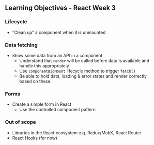 ## Learning Objectives - React Week 3

### Lifecycle

- "Clean up" a component when it is unmounted

### Data fetching

- Show some data from an API in a component
  - Understand that `render` will be called before data is available and handle this appropriately
  - Use `componentDidMount` lifecycle method to trigger `fetch()`
  - Be able to hold data, loading & error states and render correctly based on these

### Forms

- Create a simple form in React
  - Use the controlled component pattern

### Out of scope

- Libraries in the React ecosystem e.g. Redux/MobX, React Router
- React Hooks (for now)
